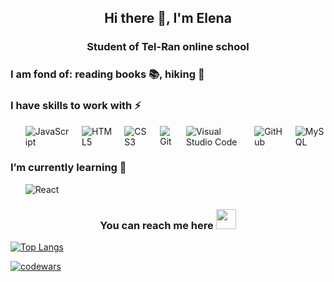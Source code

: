 <h2 align="center">Hi there 👋, I'm  Elena</h2>

<h3 align="center">Student of Tel-Ran online school</h3>
<h3> I am fond of: reading books 📚, hiking 🥾</h3>

<div>
<h3> I have skills to work with ⚡ </h3>
<ul style="display: flex; flex-direction: row; gap: 20px;"> 
<li style="list-style-type: none;"> <img src="https://img.shields.io/badge/javascript-%23323330.svg?style=for-the-badge&logo=javascript&logoColor=%23F7DF1E" alt="JavaScript"> </li>
<li style="list-style-type: none;"> <img src="https://img.shields.io/badge/html5-%23E34F26.svg?style=for-the-badge&logo=html5&logoColor=white" alt="HTML5"> </li>
<li style="list-style-type: none;"> <img src="https://img.shields.io/badge/css3-%231572B6.svg?style=for-the-badge&logo=css3&logoColor=white" alt="CSS3"> </li>
<li style="list-style-type: none;"> <img src="https://img.shields.io/badge/git-%23F05033.svg?style=for-the-badge&logo=git&logoColor=white" alt="Git"> </li>
<li style="list-style-type: none;"> <img src="https://img.shields.io/badge/Visual%20Studio%20Code-0078d7.svg?style=for-the-badge&logo=visual-studio-code&logoColor=white" alt="Visual Studio Code"> </li>
<li style="list-style-type: none;"> <img src="https://img.shields.io/badge/github-%23121011.svg?style=for-the-badge&logo=github&logoColor=white" alt="GitHub"> </li>
<li style="list-style-type: none;"> <img src="https://img.shields.io/badge/mysql-%2300f.svg?style=for-the-badge&logo=mysql&logoColor=white" alt="MySQL"> </li>
</ul>
</div>

<div>
<h3> I’m currently learning 🌱 </h3>
<ul> 
<li style="list-style-type: none;"> 
<img src="https://img.shields.io/badge/react-%2320232a.svg?style=for-the-badge&logo=react&logoColor=%2361DAFB" alt="React"> 
</li>
</ul>
</div>

<h3 align="center">You can reach me here <a href="https://www.linkedin.com/in/olena-kharchenko-fe-dev/" target="_blank"><img src="https://img.shields.io/badge/linkedin-%230077B5.svg?style=for-the-badge&logo=linkedin&logoColor=white" height="32"/></a> 
</h3>

[![Top Langs](https://github-readme-stats.vercel.app/api/top-langs/?username=Nika77708)](https://github.com/anuraghazra/github-readme-stats)

[![codewars](https://www.codewars.com/users/username/badges/large)](https://www.codewars.com/users/Nika77708)

<!--
**Nika77708/Nika77708** is a ✨ _special_ ✨ repository because its `README.md` (this file) appears on your GitHub profile.

-->
